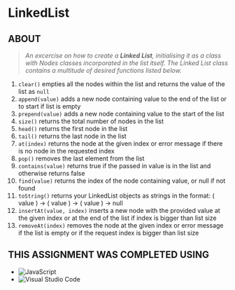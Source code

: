 # LinkedList

## ABOUT

> *An excercise on how to create a **Linked List**, initialising it as a class with Nodes classes incorporated in the list itself. The Linked List class contains a multitude of desired functions listed below.*

1. `clear()` empties all the nodes within the list and returns the value of the list as `null`
2. `append(value)` adds a new node containing value to the end of the list or to start if list is empty
3. `prepend(value)` adds a new node containing value to the start of the list
4. `size()` returns the total number of nodes in the list
5. `head()` returns the first node in the list
6. `tail()` returns the last node in the list
7. `at(index)` returns the node at the given index or error message if there is no node in the requested index
8. `pop()` removes the last element from the list
9. `contains(value)` returns true if the passed in value is in the list and otherwise returns false
10. `find(value)` returns the index of the node containing value, or null if not found
11. `toString()` returns your LinkedList objects as strings in the format: ( value ) -> ( value ) -> ( value ) -> null
12. `insertAt(value, index)` inserts a new node with the provided value at the given index or at the end of the list if index is bigger than list size
13. `removeAt(index)` removes the node at the given index or error message if the list is empty or if the request index is bigger than list size

## THIS ASSIGNMENT WAS COMPLETED USING

- ![JavaScript](https://img.shields.io/badge/javascript-%23323330.svg?style=for-the-badge&logo=javascript&logoColor=%23F7DF1E)
- ![Visual Studio Code](https://img.shields.io/badge/Visual%20Studio%20Code-0078d7.svg?style=for-the-badge&logo=visual-studio-code&logoColor=white)
